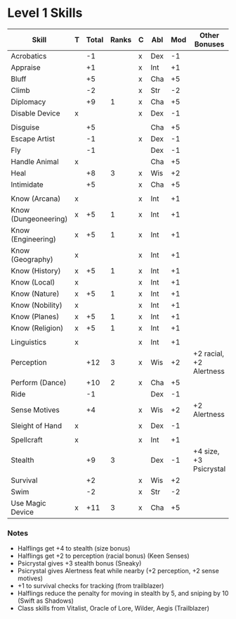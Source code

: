 # Level 1 Skills

Skill                | T | Total | Ranks | C | Abl | Mod | Other Bonuses
---------------------|---|-------|-------|---|-----|-----|--------------           
Acrobatics           |   |  -1   |       | x | Dex |  -1 |                         
Appraise             |   |  +1   |       | x | Int |  +1 |                         
Bluff                |   |  +5   |       | x | Cha |  +5 |                         
Climb                |   |  -2   |       | x | Str |  -2 |                         
Diplomacy            |   |  +9   |   1   | x | Cha |  +5 |                         
Disable Device       | x |       |       | x | Dex |  -1 |                         
                     |   |       |       |   |     |     |                         
Disguise             |   |  +5   |       |   | Cha |  +5 |                         
Escape Artist        |   |  -1   |       | x | Dex |  -1 |                         
Fly                  |   |  -1   |       |   | Dex |  -1 |                         
Handle Animal        | x |       |       |   | Cha |  +5 |                         
Heal                 |   |  +8   |   3   | x | Wis |  +2 |                         
Intimidate           |   |  +5   |       | x | Cha |  +5 |                         
                     |   |       |       |   |     |     |                         
Know (Arcana)        | x |       |       | x | Int |  +1 |                         
Know (Dungeoneering) | x |  +5   |   1   | x | Int |  +1 |                         
Know (Engineering)   | x |  +5   |   1   | x | Int |  +1 |                         
Know (Geography)     | x |       |       | x | Int |  +1 |                         
Know (History)       | x |  +5   |   1   | x | Int |  +1 |                         
Know (Local)         | x |       |       | x | Int |  +1 |                         
Know (Nature)        | x |  +5   |   1   | x | Int |  +1 |                         
Know (Nobility)      | x |       |       | x | Int |  +1 |                         
Know (Planes)        | x |  +5   |   1   | x | Int |  +1 |                         
Know (Religion)      | x |  +5   |   1   | x | Int |  +1 |                         
                     |   |       |       |   |     |     |                         
Linguistics          | x |       |       | x | Int |  +1 |                         
Perception           |   |  +12  |   3   | x | Wis |  +2 | +2 racial, +2 Alertness 
Perform (Dance)      |   |  +10  |   2   | x | Cha |  +5 |                         
Ride                 |   |  -1   |       |   | Dex |  -1 |                         
Sense Motives        |   |  +4   |       | x | Wis |  +2 | +2 Alertness            
Sleight of Hand      | x |       |       | x | Dex |  -1 |                         
                     |   |       |       |   |     |     |                         
Spellcraft           | x |       |       | x | Int |  +1 |                         
Stealth              |   |  +9   |   3   |   | Dex |  -1 | +4 size, +3 Psicrystal  
Survival             |   |  +2   |       | x | Wis |  +2 |                         
Swim                 |   |  -2   |       | x | Str |  -2 |                         
Use Magic Device     | x |  +11  |   3   | x | Cha |  +5 |                         

### Notes
* Halflings get +4 to stealth (size bonus)
* Halflings get +2 to perception (racial bonus) (Keen Senses)
* Psicrystal gives +3 stealth bonus (Sneaky)
* Psicrystal gives Alertness feat while nearby (+2 perception, +2 sense motives)
* +1 to survival checks for tracking (from trailblazer)
* Halflings reduce the penalty for moving in stealth by 5, and sniping by 10 (Swift as Shadows)
* Class skills from Vitalist, Oracle of Lore, Wilder, Aegis (Trailblazer)

